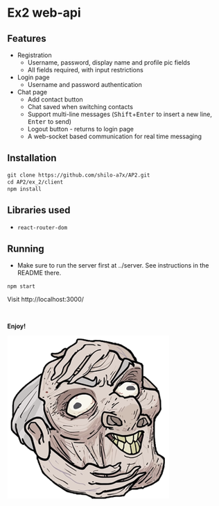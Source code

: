# Ex2 web-api

## Features

-   Registration
    -   Username, password, display name and profile pic fields
    -   All fields required, with input restrictions
-   Login page
    -   Username and password authentication
-   Chat page
    -   Add contact button
    -   Chat saved when switching contacts
    -   Support multi-line messages (<kbd>Shift</kbd>+<kbd>Enter</kbd> to insert a new line, <kbd>Enter</kbd> to send)
    -   Logout button - returns to login page
    -   A web-socket based communication for real time messaging

## Installation

```shell
git clone https://github.com/shilo-a7x/AP2.git
cd AP2/ex_2/client
npm install
```

## Libraries used

-   `react-router-dom`

## Running

-   Make sure to run the server first at ../server. See instructions in the README there.

```shell
npm start
```

Visit http://localhost:3000/

<br>

**Enjoy!**

![like a mozzarella](public/profilePic/grandpa.png)
